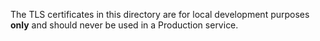 The TLS certificates in this directory are for local development purposes
__only__ and should never be used in a Production service.

